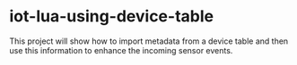 # iot-lua-using-device-table
This project will show how to import metadata from a device table and then use this information to enhance the incoming sensor events.
